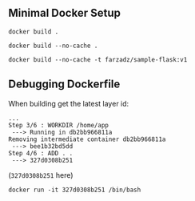 ## Minimal Docker Setup

`docker build .`

`docker build --no-cache .`

`docker build --no-cache -t farzadz/sample-flask:v1`


## Debugging Dockerfile

When building get the latest layer id:
```
...
Step 3/6 : WORKDIR /home/app
 ---> Running in db2bb966811a
Removing intermediate container db2bb966811a
 ---> bee1b32bd5dd
Step 4/6 : ADD . .
 ---> 327d0308b251
```
(`327d0308b251` here)


`docker run -it 327d0308b251 /bin/bash` 


